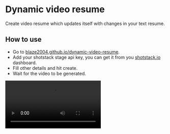 # Dynamic video resume
Create video resume which updates itself with changes in your text resume.

## How to use
- Go to [blaze2004.github.io/dynamic-video-resume](https://blaze2004.github.io/dynamic-video-resume).
- Add your shotstack stage api key, you can get it from you [shotstack.io](https://shotstack.io) dashboard.
- Fill other details and hit create.
- Wait for the video to be generated.

![](https://github.com/blaze2004/dynamic-video-resume/demo.mp4)
